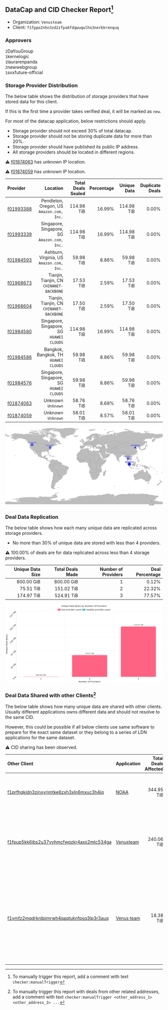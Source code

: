 ## DataCap and CID Checker Report[^1]
 - Organization: `Venusteam`
 - Client: `f1fppo2nhn3zd2zfpa6fdqwuqwlho3nerbkrenquq`
### Approvers
`2`DaYouGroup<br/>`1`kernelogic<br/>`1`laurarenpanda<br/>`2`newwebgroup<br/>`1`sxxfuture-official

### Storage Provider Distribution
The below table shows the distribution of storage providers that have stored data for this client.

If this is the first time a provider takes verified deal, it will be marked as `new`.

For most of the datacap application, below restrictions should apply.
 - Storage provider should not exceed 30% of total datacap.
 - Storage provider should not be storing duplicate data for more than 20%.
 - Storage provider should have published its public IP address.
 - All storage providers should be located in different regions.

⚠️ [f01874063](https://filfox.info/en/address/f01874063) has unknown IP location.

⚠️ [f01874059](https://filfox.info/en/address/f01874059) has unknown IP location.

| Provider                                              |                                        Location | Total Deals Sealed | Percentage | Unique Data | Duplicate Deals |
| :---------------------------------------------------- | ----------------------------------------------: | -----------------: | ---------: | ----------: | --------------: |
| [f01993388](https://filfox.info/en/address/f01993388) |    Pendleton, Oregon, US<br/>`Amazon.com, Inc.` |         114.98 TiB |     16.99% |  114.98 TiB |           0.00% |
| [f01993339](https://filfox.info/en/address/f01993339) | Singapore, Singapore, SG<br/>`Amazon.com, Inc.` |         114.98 TiB |     16.99% |  114.98 TiB |           0.00% |
| [f01984593](https://filfox.info/en/address/f01984593) |    Ashburn, Virginia, US<br/>`Amazon.com, Inc.` |          59.98 TiB |      8.86% |   59.98 TiB |           0.00% |
| [f01968673](https://filfox.info/en/address/f01968673) |    Tianjin, Tianjin, CN<br/>`CHINANET-BACKBONE` |          17.53 TiB |      2.59% |   17.53 TiB |           0.00% |
| [f01968604](https://filfox.info/en/address/f01968604) |    Tianjin, Tianjin, CN<br/>`CHINANET-BACKBONE` |          17.50 TiB |      2.59% |   17.50 TiB |           0.00% |
| [f01984580](https://filfox.info/en/address/f01984580) |    Singapore, Singapore, SG<br/>`HUAWEI CLOUDS` |         114.98 TiB |     16.99% |  114.98 TiB |           0.00% |
| [f01984586](https://filfox.info/en/address/f01984586) |        Bangkok, Bangkok, TH<br/>`HUAWEI CLOUDS` |          59.98 TiB |      8.86% |   59.98 TiB |           0.00% |
| [f01984576](https://filfox.info/en/address/f01984576) |    Singapore, Singapore, SG<br/>`HUAWEI CLOUDS` |          59.98 TiB |      8.86% |   59.98 TiB |           0.00% |
| [f01874063](https://filfox.info/en/address/f01874063) |                           Unknown<br/>`Unknown` |          58.76 TiB |      8.68% |   58.76 TiB |           0.00% |
| [f01874059](https://filfox.info/en/address/f01874059) |                           Unknown<br/>`Unknown` |          58.01 TiB |      8.57% |   58.01 TiB |           0.00% |

<img src="https://raw.githubusercontent.com/data-preservation-programs/filplus-checker-assets/main/filecoin-project/filecoin-plus-large-datasets/issues/1725/1688570634436.png"/>

### Deal Data Replication
The below table shows how each many unique data are replicated across storage providers.

- No more than 30% of unique data are stored with less than 4 providers.

⚠️ 100.00% of deals are for data replicated across less than 4 storage providers.

| Unique Data Size | Total Deals Made | Number of Providers | Deal Percentage |
| ---------------: | ---------------: | ------------------: | --------------: |
|       800.00 GiB |       800.00 GiB |                   1 |           0.12% |
|        75.51 TiB |       151.02 TiB |                   2 |          22.32% |
|       174.97 TiB |       524.91 TiB |                   3 |          77.57% |

<img src="https://raw.githubusercontent.com/data-preservation-programs/filplus-checker-assets/main/filecoin-project/filecoin-plus-large-datasets/issues/1725/1688570635329.png"/>

### Deal Data Shared with other Clients[^3]
The below table shows how many unique data are shared with other clients.
Usually different applications owns different data and should not resolve to the same CID.

However, this could be possible if all below clients use same software to prepare for the exact same dataset or they belong to a series of LDN applications for the same dataset.

⚠️ CID sharing has been observed.

| Other Client                                                                                                          | Application                                                                               | Total Deals Affected | Unique CIDs | Approvers                                                                                                                                                                                                                                                                           |
| :-------------------------------------------------------------------------------------------------------------------- | :---------------------------------------------------------------------------------------- | -------------------: | ----------: | :---------------------------------------------------------------------------------------------------------------------------------------------------------------------------------------------------------------------------------------------------------------------------------- |
| [f1prfhgkidn3zinxyrjmtke6zxh3xln6mxuc3h4iq](https://filfox.info/en/address/f1prfhgkidn3zinxyrjmtke6zxh3xln6mxuc3h4iq) | [NOAA](https://github.com/filecoin-project/filecoin-plus-large-datasets/issues/1729)      |           344.95 TiB |       3,680 | `1`cryptowhizzard<br/>`1`DaYouGroup<br/>`2`kernelogic<br/>`1`laurarenpanda<br/>`1`newwebgroup<br/>`1`NiwanDao<br/>`1`SuperChaiChai                                                                                                                                                  |
| [f1fpup5kk6ibs2u37vyhmcfwpzkr4axs2mtc534ga](https://filfox.info/en/address/f1fpup5kk6ibs2u37vyhmcfwpzkr4axs2mtc534ga) | [Venusteam](https://github.com/filecoin-project/filecoin-plus-large-datasets/issues/1726) |           240.06 TiB |       1,561 | `2`Casey-PG<br/>`1`cryptowhizzard<br/>`1`DaYouGroup<br/>`1`Fatman13<br/>`1`kernelogic<br/>`2`laurarenpanda<br/>`2`newwebgroup<br/>`1`sxxfuture-official<br/>`1`Tom-OriginStorage                                                                                                    |
| [f1ymfz2mqdrkrdpjmrwh4qaqtuknfpsq3lp3r3auq](https://filfox.info/en/address/f1ymfz2mqdrkrdpjmrwh4qaqtuknfpsq3lp3r3auq) | [Venus team](https://github.com/filecoin-project/filecoin-plus-large-datasets/issues/345) |            18.38 TiB |          84 | `1`1ane-1<br/>`2`cryptowhizzard<br/>`1`dannyob<br/>`1`fabriziogianni7<br/>`1`fireflyHZ<br/>`1`IreneYoung<br/>`3`kernelogic<br/>`2`liyunzhi-666<br/>`1`llifezou<br/>`1`MRJAVAZHAO<br/>`1`NDLABS-OFFICE<br/>`3`newwebgroup<br/>`1`psh0691<br/>`1`stcouldlisa<br/>`2`Tom-OriginStorage |

[^1]: To manually trigger this report, add a comment with text `checker:manualTrigger`

[^2]: Deals from those addresses are combined into this report as they are specified with `checker:manualTrigger`

[^3]: To manually trigger this report with deals from other related addresses, add a comment with text `checker:manualTrigger <other_address_1> <other_address_2> ...`
